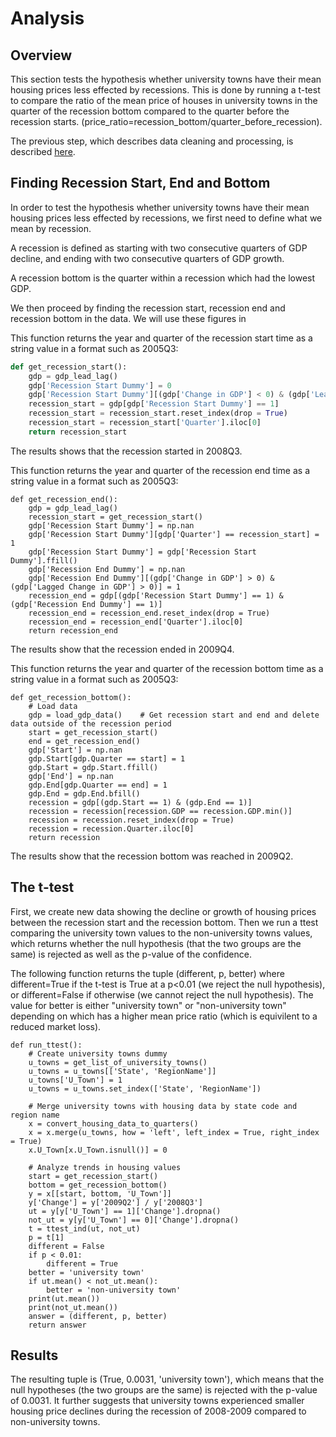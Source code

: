 # Analysis

## Overview 
This section tests the hypothesis whether university towns have their mean housing prices less effected by recessions. This is done by running a t-test to compare the ratio of the mean price of houses in university towns in the quarter of the recession bottom compared to the quarter before the recession starts. (price_ratio=recession_bottom/quarter_before_recession).

The previous step, which describes data cleaning and processing, is described [here](https://eagronin.github.io/university-towns-prepare/).

## Finding Recession Start, End and Bottom

In order to test the hypothesis whether university towns have their mean housing prices less effected by recessions, we first need to define what we mean by recession. 

A recession is defined as starting with two consecutive quarters of GDP decline, and ending with two consecutive quarters of GDP growth.  

A recession bottom is the quarter within a recession which had the lowest GDP.

We then proceed by finding the recession start, recession end and recession bottom in the data.  We will use these figures in 


This function returns the year and quarter of the recession start time as a string value in a format such as 2005Q3:

```python
def get_recession_start():
    gdp = gdp_lead_lag()
    gdp['Recession Start Dummy'] = 0
    gdp['Recession Start Dummy'][(gdp['Change in GDP'] < 0) & (gdp['Lead Change in GDP'] < 0)] = 1
    recession_start = gdp[gdp['Recession Start Dummy'] == 1]
    recession_start = recession_start.reset_index(drop = True)
    recession_start = recession_start['Quarter'].iloc[0]
    return recession_start
```

The results shows that the recession started in 2008Q3.

This function returns the year and quarter of the recession end time as a string value in a format such as 2005Q3:

```
def get_recession_end():
    gdp = gdp_lead_lag()
    recession_start = get_recession_start()    
    gdp['Recession Start Dummy'] = np.nan
    gdp['Recession Start Dummy'][gdp['Quarter'] == recession_start] = 1
    gdp['Recession Start Dummy'] = gdp['Recession Start Dummy'].ffill()
    gdp['Recession End Dummy'] = np.nan
    gdp['Recession End Dummy'][(gdp['Change in GDP'] > 0) & (gdp['Lagged Change in GDP'] > 0)] = 1
    recession_end = gdp[(gdp['Recession Start Dummy'] == 1) & (gdp['Recession End Dummy'] == 1)]
    recession_end = recession_end.reset_index(drop = True)
    recession_end = recession_end['Quarter'].iloc[0]
    return recession_end
```

The results show that the recession ended in 2009Q4.

This function returns the year and quarter of the recession bottom time as a string value in a format such as 2005Q3:

```
def get_recession_bottom():
    # Load data
    gdp = load_gdp_data()    # Get recession start and end and delete data outside of the recession period
    start = get_recession_start()
    end = get_recession_end()
    gdp['Start'] = np.nan
    gdp.Start[gdp.Quarter == start] = 1
    gdp.Start = gdp.Start.ffill()
    gdp['End'] = np.nan
    gdp.End[gdp.Quarter == end] = 1
    gdp.End = gdp.End.bfill()
    recession = gdp[(gdp.Start == 1) & (gdp.End == 1)]
    recession = recession[recession.GDP == recession.GDP.min()]
    recession = recession.reset_index(drop = True)
    recession = recession.Quarter.iloc[0]
    return recession
```

The results show that the recession bottom was reached in 2009Q2.

## The t-test

First, we create new data showing the decline or growth of housing prices between the recession start and 
the recession bottom. Then we run a ttest comparing the university town values to the non-university towns values, 
which returns whether the null hypothesis (that the two groups are the same) is rejected as well as 
the p-value of the confidence. 

The following function returns the tuple (different, p, better) where different=True if the t-test is True at a p<0.01 
(we reject the null hypothesis), or different=False if otherwise (we cannot reject the null hypothesis). 
The value for better is either "university town" or "non-university town" depending on which has 
a higher mean price ratio (which is equivilent to a reduced market loss).

```
def run_ttest():    
    # Create university towns dummy
    u_towns = get_list_of_university_towns()
    u_towns = u_towns[['State', 'RegionName']]
    u_towns['U_Town'] = 1
    u_towns = u_towns.set_index(['State', 'RegionName'])
    
    # Merge university towns with housing data by state code and region name
    x = convert_housing_data_to_quarters()
    x = x.merge(u_towns, how = 'left', left_index = True, right_index = True)
    x.U_Town[x.U_Town.isnull()] = 0
    
    # Analyze trends in housing values
    start = get_recession_start()
    bottom = get_recession_bottom()
    y = x[[start, bottom, 'U_Town']]
    y['Change'] = y['2009Q2'] / y['2008Q3']
    ut = y[y['U_Town'] == 1]['Change'].dropna()
    not_ut = y[y['U_Town'] == 0]['Change'].dropna()
    t = ttest_ind(ut, not_ut)
    p = t[1]
    different = False
    if p < 0.01:
        different = True
    better = 'university town'
    if ut.mean() < not_ut.mean():
        better = 'non-university town'
    print(ut.mean())
    print(not_ut.mean())
    answer = (different, p, better)
    return answer
```

## Results

The resulting tuple is (True, 0.0031, 'university town'), which means that the null hypotheses (the two groups are the same) is rejected with the p-value of 0.0031.  It further suggests that university towns experienced smaller housing price declines during the recession of 2008-2009 compared to non-university towns.
